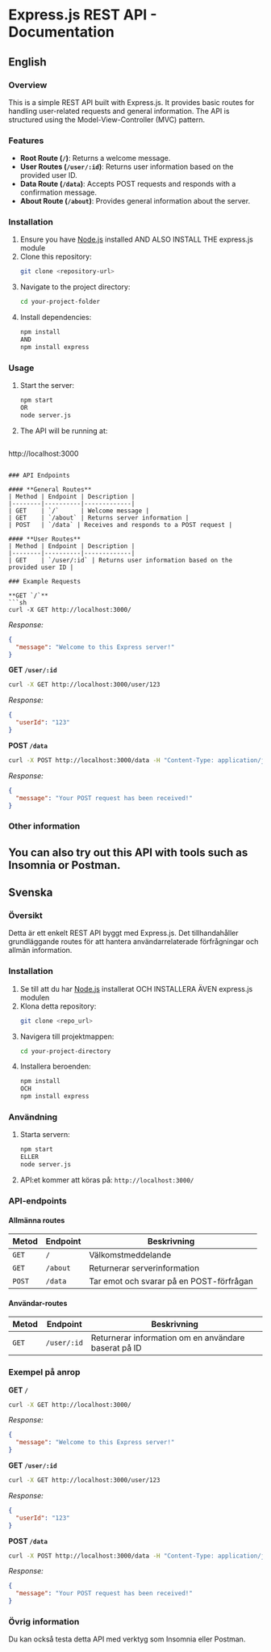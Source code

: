 # Express.js REST API - Documentation

## English

### Overview
This is a simple REST API built with Express.js. It provides basic routes for handling user-related requests and general information. The API is structured using the Model-View-Controller (MVC) pattern.

### Features
- **Root Route (`/`)**: Returns a welcome message.
- **User Routes (`/user/:id`)**: Returns user information based on the provided user ID.
- **Data Route (`/data`)**: Accepts POST requests and responds with a confirmation message.
- **About Route (`/about`)**: Provides general information about the server.

### Installation
1. Ensure you have [Node.js](https://nodejs.org/) installed AND ALSO INSTALL THE express.js module
2. Clone this repository:
   ```sh
   git clone <repository-url>
   ```
3. Navigate to the project directory:
   ```sh
   cd your-project-folder
   ```
4. Install dependencies:
   ```sh
   npm install 
   AND
   npm install express
   ```

### Usage
1. Start the server:
   ```sh
   npm start
   OR
   node server.js
   ```
2. The API will be running at:
   ```
http://localhost:3000
   ```

### API Endpoints

#### **General Routes**
| Method | Endpoint | Description |
|--------|----------|-------------|
| GET    | `/`      | Welcome message |
| GET    | `/about` | Returns server information |
| POST   | `/data` | Receives and responds to a POST request |

#### **User Routes**
| Method | Endpoint | Description |
|--------|----------|-------------|
| GET    | `/user/:id` | Returns user information based on the provided user ID |

### Example Requests

**GET `/`**
```sh
curl -X GET http://localhost:3000/
```
_Response:_
```json
{
  "message": "Welcome to this Express server!"
}
```

**GET `/user/:id`**
```sh
curl -X GET http://localhost:3000/user/123
```
_Response:_
```json
{
  "userId": "123"
}
```

**POST `/data`**
```sh
curl -X POST http://localhost:3000/data -H "Content-Type: application/json" -d '{"message": "Hello"}'
```
_Response:_
```json
{
  "message": "Your POST request has been received!"
}
```

### Other information
You can also try out this API with tools such as Insomnia or Postman.
---

## **Svenska**

### Översikt
Detta är ett enkelt REST API byggt med Express.js. Det tillhandahåller grundläggande routes för att hantera användarrelaterade förfrågningar och allmän information.

### Installation
1. Se till att du har [Node.js](https://nodejs.org/) installerat OCH INSTALLERA ÄVEN express.js modulen
2. Klona detta repository:
   ```sh
   git clone <repo_url>
   ```
3. Navigera till projektmappen:
   ```sh
   cd your-project-directory
   ```
4. Installera beroenden:
   ```sh
   npm install
   OCH
   npm install express
   ```

### Användning
1. Starta servern:
   ```sh
   npm start
   ELLER
   node server.js
   ```
2. API:et kommer att köras på:  `http://localhost:3000/`

### API-endpoints

#### **Allmänna routes**
| Metod | Endpoint | Beskrivning |
|--------|----------|--------------|
| `GET` | `/` | Välkomstmeddelande |
| `GET` | `/about` | Returnerar serverinformation |
| `POST` | `/data` | Tar emot och svarar på en POST-förfrågan |

#### **Användar-routes**
| Metod | Endpoint | Beskrivning |
|--------|----------|--------------|
| `GET` | `/user/:id` | Returnerar information om en användare baserat på ID |

### Exempel på anrop

**GET `/`**
```sh
curl -X GET http://localhost:3000/
```
_Response:_
```json
{
  "message": "Welcome to this Express server!"
}
```

**GET `/user/:id`**
```sh
curl -X GET http://localhost:3000/user/123
```
_Response:_
```json
{
  "userId": "123"
}
```

**POST `/data`**
```sh
curl -X POST http://localhost:3000/data -H "Content-Type: application/json" -d '{"message": "Hello"}'
```
_Response:_
```json
{
  "message": "Your POST request has been received!"
}
```
### Övrig information
Du kan också testa detta API med verktyg som Insomnia eller Postman.



